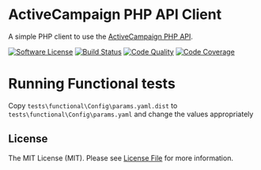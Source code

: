 # ActiveCampaign PHP API Client

A simple PHP client to use the [ActiveCampaign PHP API](https://developers.activecampaign.com/).

[![Software License][ico-license]](LICENSE.md)
[![Build Status][ico-travis]][link-travis]
[![Code Quality][ico-scrutinizer]][link-scrutinizer]
[![Code Coverage][ico-codecov]][link-codecov]

# Running Functional tests
Copy `tests\functional\Config\params.yaml.dist` to `tests\functional\Config\params.yaml` and change the values appropriately

## License

The MIT License (MIT). Please see [License File](LICENSE.md) for more information.

[ico-license]: https://img.shields.io/github/license/commerceleague/api-client-activecampaign.svg?style=flat-square
[ico-travis]: https://img.shields.io/travis/commerceleague/api-client-activecampaign/master.svg?style=flat-square
[ico-scrutinizer]: https://img.shields.io/scrutinizer/quality/g/commerceleague/api-client-activecampaign/master.svg?style=flat-square
[ico-codecov]: https://img.shields.io/codecov/c/github/commerceleague/api-client-activecampaign/master.svg?style=flat-square

[link-travis]: https://travis-ci.org/commerceleague/api-client-activecampaign
[link-scrutinizer]: https://scrutinizer-ci.com/g/commerceleague/api-client-activecampaign/?branch=master
[link-codecov]: https://codecov.io/gh/commerceleague/api-client-activecampaign